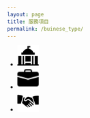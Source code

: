```yaml
---
layout: page
title: 服務項目
permalink: /buinese_type/
---
```

<div>
	<ul>
		<li><img src='_svg/feature/goverment.svg' width="50" height="50"></li>
		<li><img src='_svg/feature/briefcase-fill.svg' width="50" height="50"></li>
		<li><img src='_svg/feature/hand-shake.svg' width="50" height="50"></li>
	</ul>
</div>
